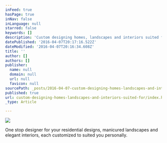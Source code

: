 ```yaml
---
inFeed: true
hasPage: true
inNav: false
inLanguage: null
starred: false
keywords: []
description: 'Custom designing homes, landscapes and interiors suited for you'
datePublished: '2016-04-07T20:17:16.522Z'
dateModified: '2016-04-07T20:16:34.608Z'
title: ''
author: []
authors: []
publisher:
  name: null
  domain: null
  url: null
  favicon: null
sourcePath: _posts/2016-04-07-custom-designing-homes-landscapes-and-interiors-suited-for.md
published: true
url: custom-designing-homes-landscapes-and-interiors-suited-for/index.html
_type: Article

---
```

![](https://the-grid-user-content.s3-us-west-2.amazonaws.com/62198320-ac06-4e0e-8c1d-c0547b807675.jpg)

One stop designer for your residential designs, manicured landscapes and elegant interiors, each customized to suited you personally.